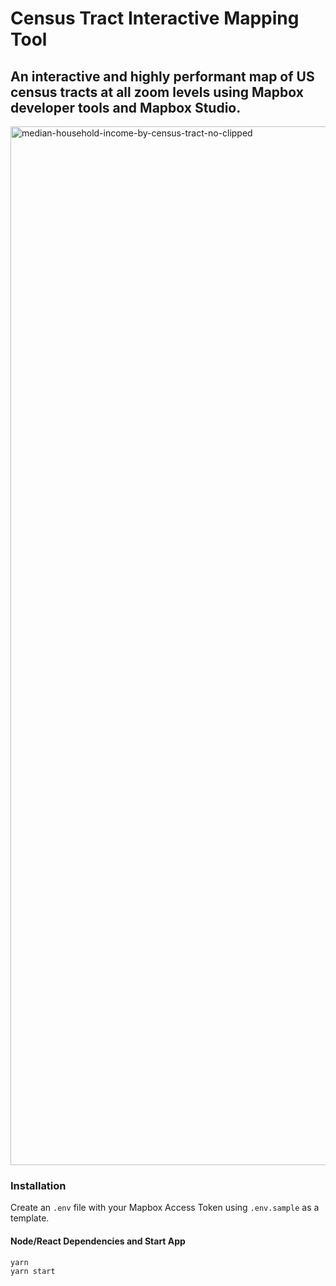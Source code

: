 # Census Tract Interactive Mapping Tool

## An interactive and highly performant map of US census tracts at all zoom levels using Mapbox developer tools and Mapbox Studio.

<img width="1662" alt="median-household-income-by-census-tract-no-clipped" src="https://user-images.githubusercontent.com/1707103/99969052-f037c400-2d67-11eb-9e40-8f7691b13cb8.png">

### Installation

Create an `.env` file with your Mapbox Access Token using `.env.sample` as a template.

#### Node/React Dependencies and Start App

```bash
yarn
yarn start
```
